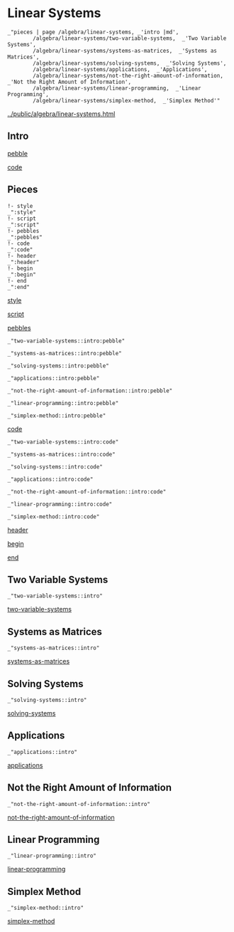 # Linear Systems

    _"pieces | page /algebra/linear-systems, _'intro |md',
            /algebra/linear-systems/two-variable-systems,  _'Two Variable Systems',
            /algebra/linear-systems/systems-as-matrices,  _'Systems as Matrices',
            /algebra/linear-systems/solving-systems,  _'Solving Systems',
            /algebra/linear-systems/applications,  _'Applications',
            /algebra/linear-systems/not-the-right-amount-of-information,  _'Not the Right Amount of Information',
            /algebra/linear-systems/linear-programming,  _'Linear Programming',
            /algebra/linear-systems/simplex-method,  _'Simplex Method'"

[../public/algebra/linear-systems.html](# "save:")


## Intro

[pebble]()

[code]()

## Pieces

    !- style
    _":style"
    !- script
    _":script"
    !- pebbles
    _":pebbles"
    !- code
    _":code"
    !- header
    _":header"
    !- begin
    _":begin"
    !- end
    _":end"

[style]() 

[script]()

[pebbles]()

    _"two-variable-systems::intro:pebble"

    _"systems-as-matrices::intro:pebble"

    _"solving-systems::intro:pebble"

    _"applications::intro:pebble"

    _"not-the-right-amount-of-information::intro:pebble"

    _"linear-programming::intro:pebble"

    _"simplex-method::intro:pebble"


[code]()

    _"two-variable-systems::intro:code"

    _"systems-as-matrices::intro:code"

    _"solving-systems::intro:code"

    _"applications::intro:code"

    _"not-the-right-amount-of-information::intro:code"

    _"linear-programming::intro:code"

    _"simplex-method::intro:code"


[header]()

[begin]()

[end]()

## Two Variable Systems

    _"two-variable-systems::intro"


[two-variable-systems](pages/algebra_linear-systems_two-variable-systems.md "load:")

## Systems as Matrices

    _"systems-as-matrices::intro"


[systems-as-matrices](pages/algebra_linear-systems_systems-as-matrices.md "load:")

## Solving Systems

    _"solving-systems::intro"


[solving-systems](pages/algebra_linear-systems_solving-systems.md "load:")

## Applications

    _"applications::intro"


[applications](pages/algebra_linear-systems_applications.md "load:")

## Not the Right Amount of Information

    _"not-the-right-amount-of-information::intro"


[not-the-right-amount-of-information](pages/algebra_linear-systems_not-the-right-amount-of-information.md "load:")

## Linear Programming

    _"linear-programming::intro"


[linear-programming](pages/algebra_linear-systems_linear-programming.md "load:")

## Simplex Method

    _"simplex-method::intro"


[simplex-method](pages/algebra_linear-systems_simplex-method.md "load:")